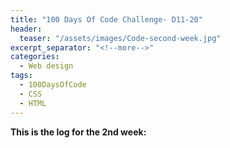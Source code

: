 ```yaml
---
title: "100 Days Of Code Challenge- D11-20"
header:
  teaser: "/assets/images/Code-second-week.jpg"
excerpt_separator: "<!--more-->"
categories:
  - Web design
tags:
  - 100DaysOfCode
  - CSS
  - HTML
---
```

**This is the log for the 2nd week:**
